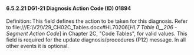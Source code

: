 #### 6.5.2.21 DG1-21 Diagnosis Action Code (ID) 01894

Definition: This field defines the action to be taken for this diagnosis. Refer to file:///E:\V2\V29_CH02C_Tables.docx#HL70206[_HL7 Table 0__206 - Segment Action Code_] in Chapter 2C, "Code Tables", for valid values. This field is required for the update diagnosis/procedures (P12) message. In all other events it is optional.
